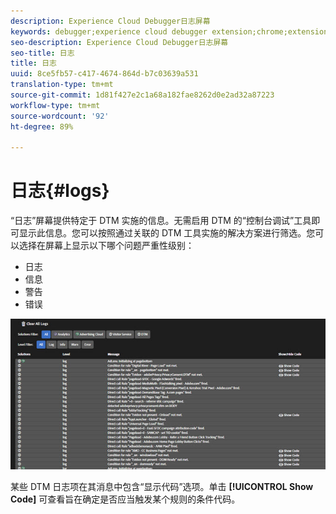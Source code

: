 ```yaml
---
description: Experience Cloud Debugger日志屏幕
keywords: debugger;experience cloud debugger extension;chrome;extension;logs
seo-description: Experience Cloud Debugger日志屏幕
seo-title: 日志
title: 日志
uuid: 8ce5fb57-c417-4674-864d-b7c03639a531
translation-type: tm+mt
source-git-commit: 1d81f427e2c1a68a182fae8262d0e2ad32a87223
workflow-type: tm+mt
source-wordcount: '92'
ht-degree: 89%

---
```



# 日志{#logs}

“日志”屏幕提供特定于 DTM 实施的信息。无需启用 DTM 的“控制台调试”工具即可显示此信息。您可以按照通过关联的 DTM 工具实施的解决方案进行筛选。您可以选择在屏幕上显示以下哪个问题严重性级别：

* 日志
* 信息
* 警告
* 错误

![](assets/logs.jpg)

某些 DTM 日志项在其消息中包含“显示代码”选项。单击 **[!UICONTROL Show Code]** 可查看旨在确定是否应当触发某个规则的条件代码。
